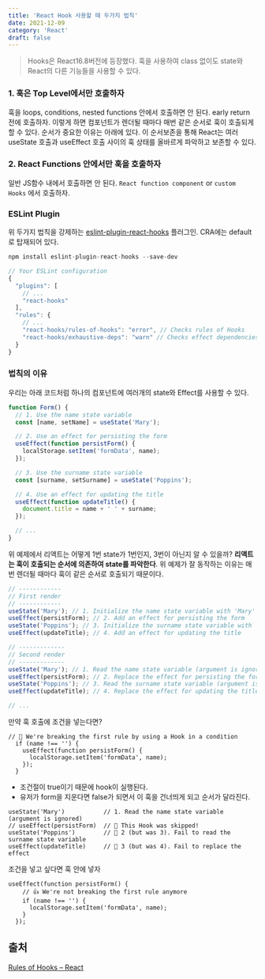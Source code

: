 ```yaml
---
title: 'React Hook 사용할 때 두가지 법칙'
date: 2021-12-09
category: 'React'
draft: false
---
```


> Hooks은 React16.8버전에 등장했다. 훅을 사용하여 class 없이도 state와 React의 다른 기능들을 사용할 수 있다.

### 1. 훅은 Top Level에서만 호출하자

훅을 loops, conditions, nested functions 안에서 호출하면 안 된다. early return 전에 호출하자. 이렇게 하면 컴포넌트가 렌더될 때마다 매번 같은 순서로 훅이 호출되게 할 수 있다.
순서가 중요한 이유는 아래에 있다. 이 순서보존을 통해 React는 여러 useState 호출과 useEffect 호출 사이의 훅 상태를 올바르게 파악하고 보존할 수 있다.

### 2. React Functions 안에서만 훅을 호출하자

일반 JS함수 내에서 호출하면 안 된다. `React function component` or `custom Hooks` 에서 호출하자.

### ESLint Plugin

위 두가지 법칙을 강제하는 [eslint-plugin-react-hooks](https://www.npmjs.com/package/eslint-plugin-react-hooks) 플러그인. CRA에는 default로 탑재되어 있다.

```js
npm install eslint-plugin-react-hooks --save-dev

// Your ESLint configuration
{
  "plugins": [
    // ...
    "react-hooks"
  ],
  "rules": {
    // ...
    "react-hooks/rules-of-hooks": "error", // Checks rules of Hooks
    "react-hooks/exhaustive-deps": "warn" // Checks effect dependencies
  }
}

```

### 법칙의 이유

우리는 아래 코드처럼 하나의 컴포넌트에 여러개의 state와 Effect를 사용할 수 있다.

```js
function Form() {
  // 1. Use the name state variable
  const [name, setName] = useState('Mary');

  // 2. Use an effect for persisting the form
  useEffect(function persistForm() {
    localStorage.setItem('formData', name);
  });

  // 3. Use the surname state variable
  const [surname, setSurname] = useState('Poppins');

  // 4. Use an effect for updating the title
  useEffect(function updateTitle() {
    document.title = name + ' ' + surname;
  });

  // ...
}
```

위 예제에서 리액트는 어떻게 1번 state가 1번인지, 3번이 아닌지 알 수 있을까? **리액트는 훅이 호출되는 순서에 의존하여 state를 파악한다**. 위 예제가 잘 동작하는 이유는 매번 렌더될 때마다 훅이 같은 순서로 호출되기 때문이다.

```js
// ------------
// First render
// ------------
useState('Mary'); // 1. Initialize the name state variable with 'Mary'
useEffect(persistForm); // 2. Add an effect for persisting the form
useState('Poppins'); // 3. Initialize the surname state variable with 'Poppins'
useEffect(updateTitle); // 4. Add an effect for updating the title

// -------------
// Second render
// -------------
useState('Mary'); // 1. Read the name state variable (argument is ignored)
useEffect(persistForm); // 2. Replace the effect for persisting the form
useState('Poppins'); // 3. Read the surname state variable (argument is ignored)
useEffect(updateTitle); // 4. Replace the effect for updating the title

// ...
```

만약 훅 호출에 조건을 넣는다면?

```
// 🔴 We're breaking the first rule by using a Hook in a condition
  if (name !== '') {
    useEffect(function persistForm() {
      localStorage.setItem('formData', name);
    });
  }

```

- 조건절이 true이기 때문에 hook이 실행된다.
- 유저가 form을 지운다면 false가 되면서 이 훅을 건너띄게 되고 순서가 달라진다.

```
useState('Mary')           // 1. Read the name state variable (argument is ignored)
// useEffect(persistForm)  // 🔴 This Hook was skipped!
useState('Poppins')        // 🔴 2 (but was 3). Fail to read the surname state variable
useEffect(updateTitle)     // 🔴 3 (but was 4). Fail to replace the effect

```

조건을 넣고 싶다면 훅 안에 넣자

```
useEffect(function persistForm() {
    // 👍 We're not breaking the first rule anymore
    if (name !== '') {
      localStorage.setItem('formData', name);
    }
  });
```

## 출처

[Rules of Hooks – React](https://reactjs.org/docs/hooks-rules.html)

